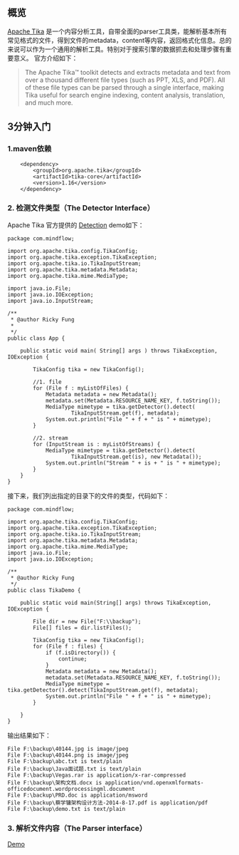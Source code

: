 
## 概览
[Apache Tika](http://tika.apache.org/) 是一个内容分析工具，自带全面的parser工具类，能解析基本所有常见格式的文件，得到文件的metadata，content等内容，返回格式化信息。总的来说可以作为一个通用的解析工具。特别对于搜索引擎的数据抓去和处理步骤有重要意义。
官方介绍如下：
> The Apache Tika™ toolkit detects and extracts metadata and text from over a thousand different file types (such as PPT, XLS, and PDF). 
> All of these file types can be parsed through a single interface, making Tika useful for search engine indexing, content analysis, translation, and much more.

## 3分钟入门
### 1.maven依赖
```
    <dependency>
        <groupId>org.apache.tika</groupId>
        <artifactId>tika-core</artifactId>
        <version>1.16</version>
    </dependency>
```

### 2. 检测文件类型（The Detector Interface）

Apache Tika 官方提供的 [Detection](http://tika.apache.org/1.16/detection.html) demo如下：
```
package com.mindflow;

import org.apache.tika.config.TikaConfig;
import org.apache.tika.exception.TikaException;
import org.apache.tika.io.TikaInputStream;
import org.apache.tika.metadata.Metadata;
import org.apache.tika.mime.MediaType;

import java.io.File;
import java.io.IOException;
import java.io.InputStream;

/**
 * @author Ricky Fung
 *
 */
public class App {

    public static void main( String[] args ) throws TikaException, IOException {

        TikaConfig tika = new TikaConfig();

        //1. file
        for (File f : myListOfFiles) {
            Metadata metadata = new Metadata();
            metadata.set(Metadata.RESOURCE_NAME_KEY, f.toString());
            MediaType mimetype = tika.getDetector().detect(
                    TikaInputStream.get(f), metadata);
            System.out.println("File " + f + " is " + mimetype);
        }

        //2. stream
        for (InputStream is : myListOfStreams) {
            MediaType mimetype = tika.getDetector().detect(
                    TikaInputStream.get(is), new Metadata());
            System.out.println("Stream " + is + " is " + mimetype);
        }
    }
}

```

接下来，我们列出指定的目录下的文件的类型，代码如下：
```
package com.mindflow;

import org.apache.tika.config.TikaConfig;
import org.apache.tika.exception.TikaException;
import org.apache.tika.io.TikaInputStream;
import org.apache.tika.metadata.Metadata;
import org.apache.tika.mime.MediaType;
import java.io.File;
import java.io.IOException;

/**
 * @author Ricky Fung
 */
public class TikaDemo {

    public static void main(String[] args) throws TikaException, IOException {

        File dir = new File("F:\\backup");
        File[] files = dir.listFiles();

        TikaConfig tika = new TikaConfig();
        for (File f : files) {
            if (f.isDirectory()) {
                continue;
            }
            Metadata metadata = new Metadata();
            metadata.set(Metadata.RESOURCE_NAME_KEY, f.toString());
            MediaType mimetype = tika.getDetector().detect(TikaInputStream.get(f), metadata);
            System.out.println("File " + f + " is " + mimetype);
        }

    }
}

```

输出结果如下：
```
File F:\backup\40144.jpg is image/jpeg
File F:\backup\40144.png is image/jpeg
File F:\backup\abc.txt is text/plain
File F:\backup\Java面试题.txt is text/plain
File F:\backup\Vegas.rar is application/x-rar-compressed
File F:\backup\架构文档.docx is application/vnd.openxmlformats-officedocument.wordprocessingml.document
File F:\backup\PRD.doc is application/msword
File F:\backup\蔡学镛架构设计方法-2014-8-17.pdf is application/pdf
File F:\backup\demo.txt is text/plain
```

### 3. 解析文件内容（The Parser interface） 
[Demo](http://tika.apache.org/1.16/parser.html)

